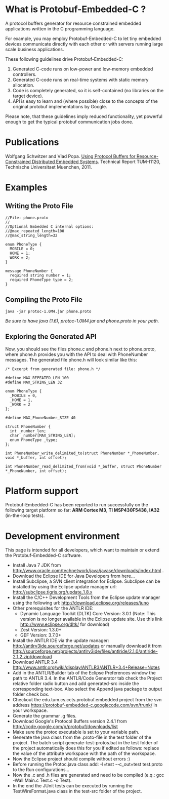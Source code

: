 # What is Protobuf-Embedded-C ?

A protocol buffers generator for resource constrained embedded applications written in the C programming language.

For example, you may employ Protobuf-Embedded-C to let tiny embedded devices communicate directly with each other or with servers running large scale business applications.

These following guidelines drive Protobuf-Embedded-C:

1. Generated C-code runs on low-power and low-memory embedded controllers.
2. Generated C-code runs on real-time systems with static memory allocation.
3. Code is completely generated, so it is self-contained (no libraries on the target device).
4. API is easy to learn and (where possible) close to the concepts of the original protobuf implementations by Google.

Please note, that these guidelines imply reduced functionality, yet powerful enough to get the typical protobuf communication jobs done.

# Publications

Wolfgang Schwitzer and Vlad Popa. [Using Protocol Buffers for Resource-Constrained Distributed Embedded Systems](http://www4.in.tum.de/publ/html.php?e=1267). Technical Report TUM-I1120, Technische Universitaet Muenchen, 2011.

# Examples

## Writing the Proto File

```
//File: phone.proto
//
//Optional Embedded C internal options:
//@max_repeated_length=100
//@max_string_length=32

enum PhoneType {
  MOBILE = 0;
  HOME = 1;
  WORK = 2;
}

message PhoneNumber {
  required string number = 1;
  required PhoneType type = 2;
}
```

## Compiling the Proto File

    java -jar protoc-1.0M4.jar phone.proto

*Be sure to have java (1.6), protoc-1.0M4.jar and phone.proto in your path.*

## Exploring the Generated API

Now, you should see the files phone.c and phone.h next to phone.proto, where phone.h provides you with the API to deal with PhoneNumber messages. The generated file phone.h will look similar like this:

```
/* Excerpt from generated file: phone.h */

#define MAX_REPEATED_LEN 100
#define MAX_STRING_LEN 32

enum PhoneType {
  _MOBILE = 0,
  _HOME = 1,
  _WORK = 2
};

#define MAX_PhoneNumber_SIZE 40

struct PhoneNumber {
  int _number_len;
  char _number[MAX_STRING_LEN];
  enum PhoneType _type;
};

int PhoneNumber_write_delimited_to(struct PhoneNumber *_PhoneNumber, void *_buffer, int offset);

int PhoneNumber_read_delimited_from(void *_buffer, struct PhoneNumber *_PhoneNumber, int offset);

```

# Platform support

Protobuf-Embedded-C has been reported to run successfully on the following target platform so far: **ARM Cortex M3**, **TI MSP430F5438**, **IA32** (in-the-loop tests).

# Development environment

This page is intended for all developers, which want to maintain or extend the Protobuf-Embedded-C software.

* Install Java 7 JDK from http://www.oracle.com/technetwork/java/javase/downloads/index.html .
* Download the Eclipse IDE for Java Developers from here...
* Install Subclipse, a SVN client integration for Eclipse. Subclipse can be installed by using the Eclipse update manager url: http://subclipse.tigris.org/update_1.8.x
* Install the C/C++ Development Tools from the Eclipse update manager using the following url: http://download.eclipse.org/releases/juno
* Other prerequisites for the ANTLR IDE:
    * Dynamic Language Toolkit (DLTK) Core Version: 3.0.1 (Note: This version is no longer available in the Eclipse update site. Use this link http://www.eclipse.org/dltk/ for download)
    * Zest Version: 1.3.0+
    * GEF Version: 3.7.0+
* Install the ANTLR IDE via the update manager: http://antlrv3ide.sourceforge.net/updates or manually download it from http://sourceforge.net/projects/antlrv3ide/files/antlride/2.1.0/antlride-2.1.2.zip/download
* Download ANTLR 3.4 http://www.antlr.org/wiki/display/ANTLR3/ANTLR+3.4+Release+Notes
* Add in the ANTLR/Builder tab of the Eclipse Preferences window the path to ANTLR 3.4. In the ANTLR/Code Generator tab check the Project relative folder radio button and add generated-src inside the corresponding text-box. Also select the Append java package to output folder check box.
* Checkout the edu.tum.cs.ccts.protobuf.embedded project from the svn address https://protobuf-embedded-c.googlecode.com/svn/trunk/ in your workspace.
* Generate the grammar .g files.
* Download Google's Protocol Buffers version 2.4.1 from http://code.google.com/p/protobuf/downloads/list
* Make sure the protoc executable is set to your variable path.
* Generate the java class from the .proto-file in the test folder of the project. The batch script generate-test-protos.bat in the test folder of the project automatically does this for you if edited as follows: replace the <INSERT YOUR WORKSPACE PATH HERE> value of the attribute workspace with the path of the workspace.
* Now the Eclipse project should compile without errors :)
* Before running the Protoc.java class add: -I=test --c_out=test test.proto to the Run configurations...
* Now the .c and .h files are generated and need to be compiled (e.q.: gcc -Wall Main.c Test.c -o Test).
* In the end the JUnit tests can be executed by running the TestWireFormat.java class in the test-src folder of the project.
